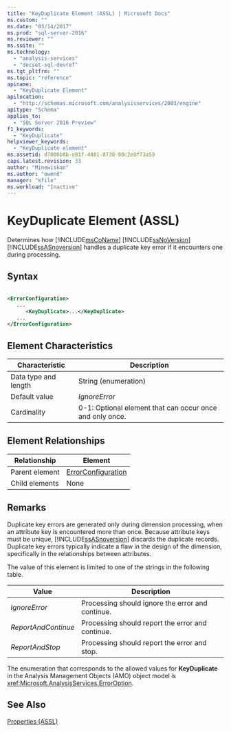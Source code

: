 ```yaml
---
title: "KeyDuplicate Element (ASSL) | Microsoft Docs"
ms.custom: ""
ms.date: "03/14/2017"
ms.prod: "sql-server-2016"
ms.reviewer: ""
ms.suite: ""
ms.technology: 
  - "analysis-services"
  - "docset-sql-devref"
ms.tgt_pltfrm: ""
ms.topic: "reference"
apiname: 
  - "KeyDuplicate Element"
apilocation: 
  - "http://schemas.microsoft.com/analysisservices/2003/engine"
apitype: "Schema"
applies_to: 
  - "SQL Server 2016 Preview"
f1_keywords: 
  - "KeyDuplicate"
helpviewer_keywords: 
  - "KeyDuplicate element"
ms.assetid: d7000b8b-e81f-4401-8738-00c2e0f73a59
caps.latest.revision: 33
author: "Minewiskan"
ms.author: "owend"
manager: "kfile"
ms.workload: "Inactive"
---
```

# KeyDuplicate Element (ASSL)
  Determines how [!INCLUDE[msCoName](../../../includes/msconame-md.md)] [!INCLUDE[ssNoVersion](../../../includes/ssnoversion-md.md)] [!INCLUDE[ssASnoversion](../../../includes/ssasnoversion-md.md)] handles a duplicate key error if it encounters one during processing.  
  
## Syntax  
  
```xml  
  
<ErrorConfiguration>  
   ...  
      <KeyDuplicate>...</KeyDuplicate>  
   ...  
</ErrorConfiguration>  
```  
  
## Element Characteristics  
  
|Characteristic|Description|  
|--------------------|-----------------|  
|Data type and length|String (enumeration)|  
|Default value|*IgnoreError*|  
|Cardinality|0-1: Optional element that can occur once and only once.|  
  
## Element Relationships  
  
|Relationship|Element|  
|------------------|-------------|  
|Parent element|[ErrorConfiguration](../../../analysis-services/scripting/objects/errorconfiguration-element-assl.md)|  
|Child elements|None|  
  
## Remarks  
 Duplicate key errors are generated only during dimension processing, when an attribute key is encountered more than once. Because attribute keys must be unique, [!INCLUDE[ssASnoversion](../../../includes/ssasnoversion-md.md)] discards the duplicate records. Duplicate key errors typically indicate a flaw in the design of the dimension, specifically in the relationships between attributes.  
  
 The value of this element is limited to one of the strings in the following table.  
  
|Value|Description|  
|-----------|-----------------|  
|*IgnoreError*|Processing should ignore the error and continue.|  
|*ReportAndContinue*|Processing should report the error and continue.|  
|*ReportAndStop*|Processing should report the error and stop.|  
  
 The enumeration that corresponds to the allowed values for **KeyDuplicate** in the Analysis Management Objects (AMO) object model is <xref:Microsoft.AnalysisServices.ErrorOption>.  
  
## See Also  
 [Properties &#40;ASSL&#41;](../../../analysis-services/scripting/properties/properties-assl.md)  
  
  
